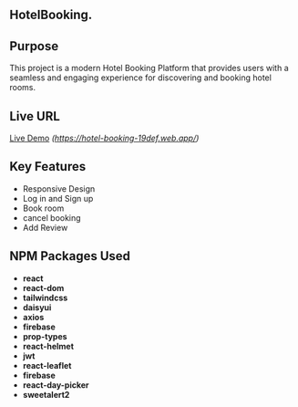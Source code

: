 ## HotelBooking.

## Purpose

This project is a modern Hotel Booking Platform that provides users with a seamless and engaging experience for discovering and booking hotel rooms.

## Live URL

[Live Demo](#) _(https://hotel-booking-19def.web.app/)_

## Key Features

- Responsive Design
- Log in and Sign up
- Book room
- cancel booking
- Add Review

## NPM Packages Used

- **react**
- **react-dom**
- **tailwindcss**
- **daisyui**
- **axios**
- **firebase**
- **prop-types**
- **react-helmet**
- **jwt**
- **react-leaflet**
- **firebase**
- **react-day-picker**
- **sweetalert2**
